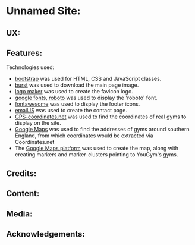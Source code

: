 Unnamed Site:
=============



UX:
---



Features:
---------



Technologies used:
* [bootstrap](https://getbootstrap.com/) was used for HTML, CSS and JavaScript classes.
* [burst](https://burst.shopify.com/) was used to download the main page image.
* [logo maker](https://logomakr.com/) was used to create the favicon logo.
* [google fonts, roboto](https://fonts.google.com/specimen/Roboto) was used to display the 'roboto' font.
* [fontawesome](https://fontawesome.com/) was used to display the footer icons.
* [emailJS](https://www.emailjs.com/) was used to create the contact page.
* [GPS-coordinates.net](https://www.gps-coordinates.net/) was used to find the coordinates of real gyms to display on the site.
* [Google Maps](https://www.google.com/maps) was used to find the addresses of gyms around southern England, from which coordinates would be extracted via Coordinates.net
* The [Google Maps platform](https://cloud.google.com/maps-platform/?hl=en_GB) was used to create the map, along with creating markers and marker-clusters pointing to YouGym's gyms.

Credits:
--------



Content:
--------

Media:
------


Acknowledgements:
-----------------


